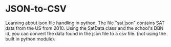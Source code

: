 # JSON-to-CSV

Learning about json file handling in python. 
The file "sat.json" contains SAT data from the US from 2010. Using the SatData class and the school's DBN id, you can convert
the data found in the json file to a csv file. (not using the built in python module).